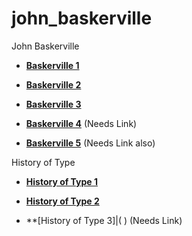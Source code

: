 # john_baskerville

John Baskerville

- **[Baskerville 1](https://github.com/BenTurnerIxD/john_baskerville/blob/gh-pages/baskerville1.html)**   

- **[Baskerville 2](https://github.com/BenTurnerIxD/john_baskerville/blob/gh-pages/baskerville2.html)**

- **[Baskerville 3](https://github.com/BenTurnerIxD/john_baskerville/blob/gh-pages/baskerville3.html)**

- **[Baskerville 4](https://github.com/BenTurnerIxD/john_baskerville/blob/gh-pages/baskerville3.html)**
(Needs Link)

- **[Baskerville 5](https://github.com/BenTurnerIxD/john_baskerville/blob/gh-pages/baskerville3.html)**
(Needs Link also)




History of Type

- **[History of Type 1](https://github.com/BenTurnerIxD/john_baskerville/blob/gh-pages/History%20of%20Type.html)**  

- **[History of Type 2](https://github.com/BenTurnerIxD/john_baskerville/blob/gh-pages/History_of_Type2.html)**  


- **[History of Type 3]|(   )
(Needs Link)